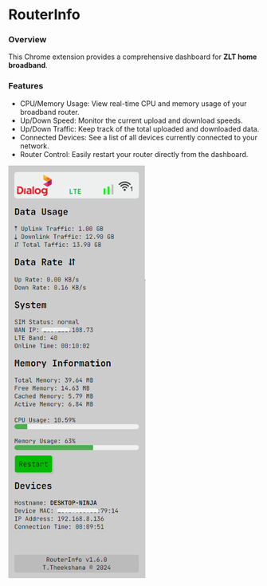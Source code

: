 # RouterInfo
### Overview
This Chrome extension provides a comprehensive dashboard for **ZLT home broadband**.

### Features
- CPU/Memory Usage: View real-time CPU and memory usage of your broadband router.
- Up/Down Speed: Monitor the current upload and download speeds.
- Up/Down Traffic: Keep track of the total uploaded and downloaded data.
- Connected Devices: See a list of all devices currently connected to your network.
- Router Control: Easily restart your router directly from the dashboard.

![Screenshot of RouterInfo](images/Screenshot.png "Screenshot of RouterInfo")